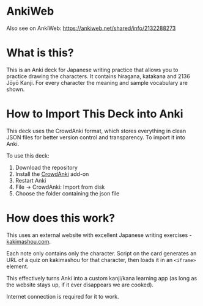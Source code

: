 # AnkiWeb

Also see on AnkiWeb: https://ankiweb.net/shared/info/2132288273

# What is this?

This is an Anki deck for Japanese writing practice that allows you to practice drawing the characters.
It contains hiragana, katakana and 2136 Jōyō Kanji. For every character the meaning and sample vocabulary are shown.

# How to Import This Deck into Anki

This deck uses the CrowdAnki format, which stores everything in clean JSON files for better version
control and transparency. To import it into Anki.

To use this deck:
1. Download the repository
2. Install the [CrowdAnki](https://github.com/Stvad/CrowdAnki) add-on
3. Restart Anki
4. File -> CrowdAnki: Import from disk
5. Choose the folder containing the json file

# How does this work?

This uses an external website with excellent Japanese writing exercises - [kakimashou.com](kakimashou.com).

Each note only contains only the character. Script on the card generates an URL of a quiz on kakimashou for that character, then loads it in an `<iframe>` element.

This effectively turns Anki into a custom kanji/kana learning app (as long as the website stays up, if it ever disappears we are cooked).

Internet connection is required for it to work.

